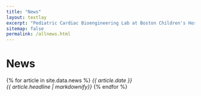 ```yaml
---
title: "News"
layout: textlay
excerpt: "Pediatric Cardiac Bioengineering Lab at Boston Children's Hospital and Harvard Medical School."
sitemap: false
permalink: /allnews.html
---
```


# News

{% for article in site.data.news %}
<em>{{ article.date }}</em> <br>
<em>{{ article.headline | markdownify}}</em>
{% endfor %}
